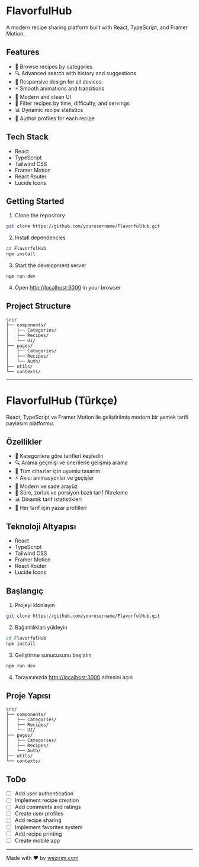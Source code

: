 # FlavorfulHub

A modern recipe sharing platform built with React, TypeScript, and Framer Motion.

## Features

- 🍳 Browse recipes by categories
- 🔍 Advanced search with history and suggestions
- 📱 Responsive design for all devices
- ⚡ Smooth animations and transitions
- 🎨 Modern and clean UI
- 🎯 Filter recipes by time, difficulty, and servings
- 📊 Dynamic recipe statistics
- 👤 Author profiles for each recipe

## Tech Stack

- React
- TypeScript
- Tailwind CSS
- Framer Motion
- React Router
- Lucide Icons

## Getting Started

1. Clone the repository
```bash
git clone https://github.com/yourusername/FlavorfulHub.git
```

2. Install dependencies
```bash
cd FlavorfulHub
npm install
```

3. Start the development server
```bash
npm run dev
```

4. Open [http://localhost:3000](http://localhost:3000) in your browser

## Project Structure

```
src/
├── components/
│   ├── Categories/
│   ├── Recipes/
│   └── UI/
├── pages/
│   ├── Categories/
│   ├── Recipes/
│   └── Auth/
├── utils/
└── contexts/
```

---

# FlavorfulHub (Türkçe)

React, TypeScript ve Framer Motion ile geliştirilmiş modern bir yemek tarifi paylaşım platformu.

## Özellikler

- 🍳 Kategorilere göre tarifleri keşfedin
- 🔍 Arama geçmişi ve önerilerle gelişmiş arama
- 📱 Tüm cihazlar için uyumlu tasarım
- ⚡ Akıcı animasyonlar ve geçişler
- 🎨 Modern ve sade arayüz
- 🎯 Süre, zorluk ve porsiyon bazlı tarif filtreleme
- 📊 Dinamik tarif istatistikleri
- 👤 Her tarif için yazar profilleri

## Teknoloji Altyapısı

- React
- TypeScript
- Tailwind CSS
- Framer Motion
- React Router
- Lucide Icons

## Başlangıç

1. Projeyi klonlayın
```bash
git clone https://github.com/yourusername/FlavorfulHub.git
```

2. Bağımlılıkları yükleyin
```bash
cd FlavorfulHub
npm install
```

3. Geliştirme sunucusunu başlatın
```bash
npm run dev
```

4. Tarayıcınızda [http://localhost:3000](http://localhost:3000) adresini açın

## Proje Yapısı

```
src/
├── components/
│   ├── Categories/
│   ├── Recipes/
│   └── UI/
├── pages/
│   ├── Categories/
│   ├── Recipes/
│   └── Auth/
├── utils/
└── contexts/
```

## ToDo
- [ ] Add user authentication
- [ ] Implement recipe creation
- [ ] Add comments and ratings
- [ ] Create user profiles
- [ ] Add recipe sharing
- [ ] Implement favorites system
- [ ] Add recipe printing
- [ ] Create mobile app

---
Made with ❤️ by [wezirim.com](https://wezirim.com) 